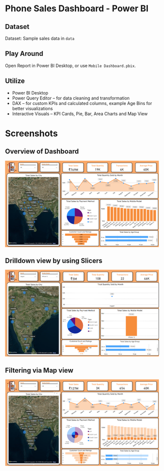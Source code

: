 # Phone Sales Dashboard - Power BI

## Dataset
Dataset: Sample sales data in `data`

## Play Around
Open Report in Power BI Desktop, or use `Mobile Dashboard.pbix`.

## Utilize
- Power BI Desktop
- Power Query Editor – for data cleaning and transformation
- DAX – for custom KPIs and calculated columns, example Age Bins for better visualizations
- Interactive Visuals – KPI Cards, Pie, Bar, Area Charts and Map View



# Screenshots

## Overview of Dashboard
![Overview](images/d1.png)

## Drilldown view by using Slicers
![Filtering by Drop-down slicers](images/drilldown.png)

## Filtering via Map view 
![Selecting via Map](images/Mumbaiview.png)

